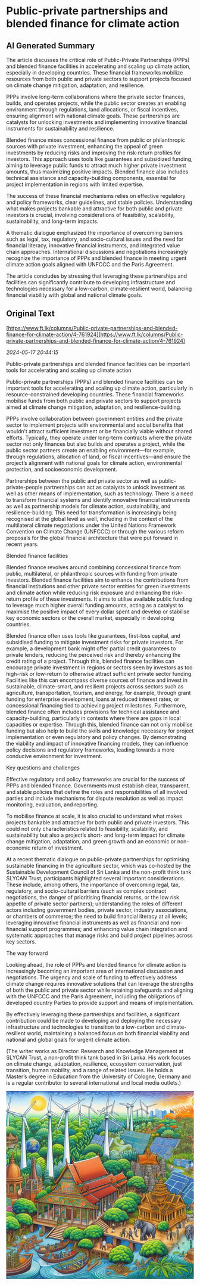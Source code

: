 # Public-private partnerships and blended finance for climate action

## AI Generated Summary

The article discusses the critical role of Public-Private Partnerships (PPPs) and blended finance facilities in accelerating and scaling up climate action, especially in developing countries. These financial frameworks mobilize resources from both public and private sectors to support projects focused on climate change mitigation, adaptation, and resilience. 

PPPs involve long-term collaborations where the private sector finances, builds, and operates projects, while the public sector creates an enabling environment through regulations, land allocations, or fiscal incentives, ensuring alignment with national climate goals. These partnerships are catalysts for unlocking investments and implementing innovative financial instruments for sustainability and resilience.

Blended finance mixes concessional finance from public or philanthropic sources with private investment, enhancing the appeal of green investments by reducing risks and improving the risk-return profiles for investors. This approach uses tools like guarantees and subsidized funding, aiming to leverage public funds to attract much higher private investment amounts, thus maximizing positive impacts. Blended finance also includes technical assistance and capacity-building components, essential for project implementation in regions with limited expertise.

The success of these financial mechanisms relies on effective regulatory and policy frameworks, clear guidelines, and stable policies. Understanding what makes projects bankable and attractive for both public and private investors is crucial, involving considerations of feasibility, scalability, sustainability, and long-term impacts.

A thematic dialogue emphasized the importance of overcoming barriers such as legal, tax, regulatory, and socio-cultural issues and the need for financial literacy, innovative financial instruments, and integrated value chain approaches. International discussions and negotiations increasingly recognize the importance of PPPs and blended finance in meeting urgent climate action goals aligned with UNFCCC and the Paris Agreement.

The article concludes by stressing that leveraging these partnerships and facilities can significantly contribute to developing infrastructure and technologies necessary for a low-carbon, climate-resilient world, balancing financial viability with global and national climate goals.

## Original Text

[https://www.ft.lk/columns/Public-private-partnerships-and-blended-finance-for-climate-action/4-761924](https://www.ft.lk/columns/Public-private-partnerships-and-blended-finance-for-climate-action/4-761924)

*2024-05-17 20:44:15*

Public-private partnerships and blended finance facilities can be important tools for accelerating and scaling up climate action

Public-private partnerships (PPPs) and blended finance facilities can be important tools for accelerating and scaling up climate action, particularly in resource-constrained developing countries. These financial frameworks mobilise funds from both public and private sectors to support projects aimed at climate change mitigation, adaptation, and resilience-building.

PPPs involve collaboration between government entities and the private sector to implement projects with environmental and social benefits that wouldn’t attract sufficient investment or be financially viable without shared efforts. Typically, they operate under long-term contracts where the private sector not only finances but also builds and operates a project, while the public sector partners create an enabling environment—for example, through regulations, allocation of land, or fiscal incentives—and ensure the project’s alignment with national goals for climate action, environmental protection, and socioeconomic development.

Partnerships between the public and private sector as well as public-private-people partnerships can act as catalysts to unlock investment as well as other means of implementation, such as technology. There is a need to transform financial systems and identify innovative financial instruments as well as partnership models for climate action, sustainability, and resilience-building. This need for transformation is increasingly being recognised at the global level as well, including in the context of the multilateral climate negotiations under the United Nations Framework Convention on Climate Change (UNFCCC) or through the various reform proposals for the global financial architecture that were put forward in recent years.

Blended finance facilities

Blended finance revolves around combining concessional finance from public, multilateral, or philanthropic sources with funding from private investors. Blended finance facilities aim to enhance the contributions from financial institutions and other private sector entities for green investments and climate action while reducing risk exposure and enhancing the risk-return profile of these investments. It aims to utilise available public funding to leverage much higher overall funding amounts, acting as a catalyst to maximise the positive impact of every dollar spent and develop or stabilise key economic sectors or the overall market, especially in developing countries.

Blended finance often uses tools like guarantees, first-loss capital, and subsidised funding to mitigate investment risks for private investors. For example, a development bank might offer partial credit guarantees to private lenders, reducing the perceived risk and thereby enhancing the credit rating of a project. Through this, blended finance facilities can encourage private investment in regions or sectors seen by investors as too high-risk or low-return to otherwise attract sufficient private sector funding. Facilities like this can encompass diverse sources of finance and invest in sustainable, climate-smart, and resilient projects across sectors such as agriculture, transportation, tourism, and energy, for example, through grant funding for enterprise development, loans at reduced interest rates, or concessional financing tied to achieving project milestones. Furthermore, blended finance often includes provisions for technical assistance and capacity-building, particularly in contexts where there are gaps in local capacities or expertise. Through this, blended finance can not only mobilise funding but also help to build the skills and knowledge necessary for project implementation or even regulatory and policy changes. By demonstrating the viability and impact of innovative financing models, they can influence policy decisions and regulatory frameworks, leading towards a more conducive environment for investment.

Key questions and challenges

Effective regulatory and policy frameworks are crucial for the success of PPPs and blended finance. Governments must establish clear, transparent, and stable policies that define the roles and responsibilities of all involved parties and include mechanisms for dispute resolution as well as impact monitoring, evaluation, and reporting.

To mobilise finance at scale, it is also crucial to understand what makes projects bankable and attractive for both public and private investors. This could not only characteristics related to feasibility, scalability, and sustainability but also a project’s short- and long-term impact for climate change mitigation, adaptation, and green growth and an economic or non-economic return of investment.

At a recent thematic dialogue on public-private partnerships for optimising sustainable financing in the agriculture sector, which was co-hosted by the Sustainable Development Council of Sri Lanka and the non-profit think tank SLYCAN Trust, participants highlighted several important considerations. These include, among others, the importance of overcoming legal, tax, regulatory, and socio-cultural barriers (such as complex contract negotiations, the danger of prioritising financial returns, or the low risk appetite of private sector partners); understanding the roles of different actors including government bodies, private sector, industry associations, or chambers of commerce; the need to build financial literacy at all levels; leveraging innovative financial instruments as well as financial and non-financial support programmes; and enhancing value chain integration and systematic approaches that manage risks and build project pipelines across key sectors.

The way forward

Looking ahead, the role of PPPs and blended finance for climate action is increasingly becoming an important area of international discussion and negotiations. The urgency and scale of funding to effectively address climate change requires innovative solutions that can leverage the strengths of both the public and private sector while retaining safeguards and aligning with the UNFCCC and the Paris Agreement, including the obligations of developed country Parties to provide support and means of implementation.

By effectively leveraging these partnerships and facilities, a significant contribution could be made to developing and deploying the necessary infrastructure and technologies to transition to a low-carbon and climate-resilient world, maintaining a balanced focus on both financial viability and national and global goals for urgent climate action.

(The writer works as Director: Research and Knowledge Management at SLYCAN Trust, a non-profit think tank based in Sri Lanka. His work focuses on climate change, adaptation, resilience, ecosystem conservation, just transition, human mobility, and a range of related issues. He holds a Master’s degree in Education from the University of Cologne, Germany and is a regular contributor to several international and local media outlets.)


![AI Image](ai_image.png)
